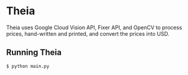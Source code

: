 # Theia

Theia uses Google Cloud Vision API, Fixer API, and OpenCV to process prices, hand-written and printed, and convert the prices into USD.

## Running Theia

```bash
$ python main.py
```
